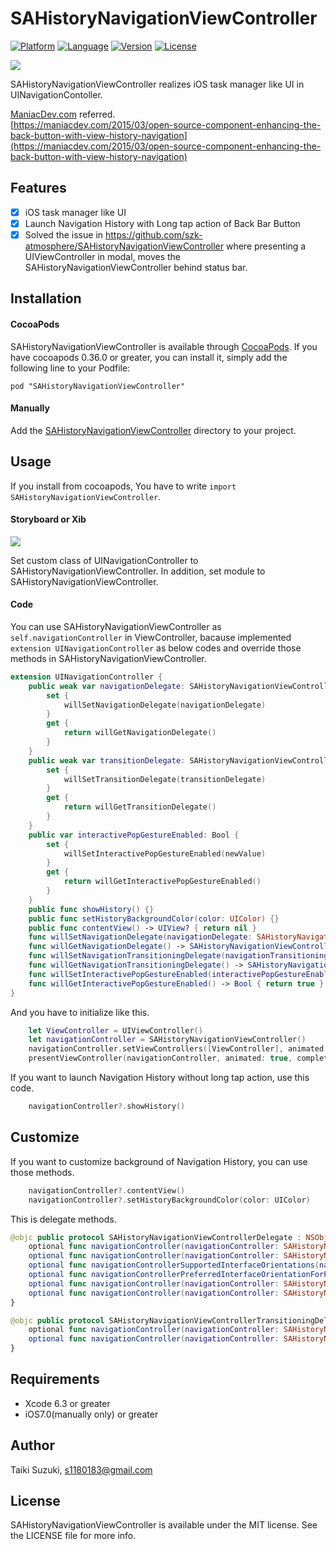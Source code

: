 # SAHistoryNavigationViewController

[![Platform](http://img.shields.io/badge/platform-ios-blue.svg?style=flat
)](https://developer.apple.com/iphone/index.action)
[![Language](http://img.shields.io/badge/language-swift-brightgreen.svg?style=flat
)](https://developer.apple.com/swift)
[![Version](https://img.shields.io/cocoapods/v/SAHistoryNavigationViewController.svg?style=flat)](http://cocoapods.org/pods/SAHistoryNavigationViewController)
[![License](https://img.shields.io/cocoapods/l/SAHistoryNavigationViewController.svg?style=flat)](http://cocoapods.org/pods/SAHistoryNavigationViewController)

![](./SampleImage/sample.gif)

SAHistoryNavigationViewController realizes iOS task manager like UI in UINavigationContoller.

[ManiacDev.com](https://maniacdev.com/) referred.  
[https://maniacdev.com/2015/03/open-source-component-enhancing-the-back-button-with-view-history-navigation](https://maniacdev.com/2015/03/open-source-component-enhancing-the-back-button-with-view-history-navigation)

## Features

- [x] iOS task manager like UI
- [x] Launch Navigation History with Long tap action of Back Bar Button
- [x] Solved the issue in https://github.com/szk-atmosphere/SAHistoryNavigationViewController where presenting a UIViewController in modal, moves the SAHistoryNavigationViewController behind status bar.

## Installation

#### CocoaPods

SAHistoryNavigationViewController is available through [CocoaPods](http://cocoapods.org). If you have cocoapods 0.36.0 or greater, you can install
it, simply add the following line to your Podfile:

    pod "SAHistoryNavigationViewController"

#### Manually

Add the [SAHistoryNavigationViewController](./SAHistoryNavigationViewController) directory to your project.

## Usage

If you install from cocoapods, You have to write `import SAHistoryNavigationViewController`.


#### Storyboard or Xib
![](./SampleImage/storyboard.png)

Set custom class of UINavigationController to SAHistoryNavigationViewController.
In addition, set module to SAHistoryNavigationViewController.

#### Code

You can use SAHistoryNavigationViewController as `self.navigationController` in ViewController, bacause implemented `extension UINavigationController` as below codes and override those methods in SAHistoryNavigationViewController.

```swift
extension UINavigationController {
    public weak var navigationDelegate: SAHistoryNavigationViewControllerDelegate? {
        set {
            willSetNavigationDelegate(navigationDelegate)
        }
        get {
            return willGetNavigationDelegate()
        }
    }
    public weak var transitionDelegate: SAHistoryNavigationViewControllerTransitionDelegate? {
        set {
            willSetTransitionDelegate(transitionDelegate)
        }
        get {
            return willGetTransitionDelegate()
        }
    }
    public var interactivePopGestureEnabled: Bool {
        set {
            willSetInteractivePopGestureEnabled(newValue)
        }
        get {
            return willGetInteractivePopGestureEnabled()
        }
    }
    public func showHistory() {}
    public func setHistoryBackgroundColor(color: UIColor) {}
    public func contentView() -> UIView? { return nil }
    func willSetNavigationDelegate(navigationDelegate: SAHistoryNavigationViewControllerDelegate?) {}
    func willGetNavigationDelegate() -> SAHistoryNavigationViewControllerDelegate? { return nil }
    func willSetNavigationTransitioningDelegate(navigationTransitioningDelegate: SAHistoryNavigationViewControllerTransitioningDelegate?) {}
    func willGetNavigationTransitioningDelegate() -> SAHistoryNavigationViewControllerTransitioningDelegate? { return nil }
    func willSetInteractivePopGestureEnabled(interactivePopGestureEnabled: Bool) {}
    func willGetInteractivePopGestureEnabled() -> Bool { return true }
}
```

And you have to initialize like this.


```swift
	let ViewController = UIViewController()
	let navigationController = SAHistoryNavigationViewController()
	navigationController.setViewControllers([ViewController], animated: true)
	presentViewController(navigationController, animated: true, completion: nil)
```

If you want to launch Navigation History without long tap action, use this code.

```swift
	navigationController?.showHistory()
```

## Customize

If you want to customize background of Navigation History, you can use those methods.

```swift
	navigationController?.contentView()
	navigationController?.setHistoryBackgroundColor(color: UIColor)
```

This is delegate methods.

```swift
@objc public protocol SAHistoryNavigationViewControllerDelegate : NSObjectProtocol {
    optional func navigationController(navigationController: SAHistoryNavigationViewController, willShowViewController viewController: UIViewController, animated: Bool)
    optional func navigationController(navigationController: SAHistoryNavigationViewController, didShowViewController viewController: UIViewController, animated: Bool)
    optional func navigationControllerSupportedInterfaceOrientations(navigationController: SAHistoryNavigationViewController) -> Int
    optional func navigationControllerPreferredInterfaceOrientationForPresentation(navigationController: SAHistoryNavigationViewController) -> UIInterfaceOrientation
    optional func navigationController(navigationController: SAHistoryNavigationViewController, willHandleEdgeSwipe gesture: UIScreenEdgePanGestureRecognizer)
    optional func navigationController(navigationController: SAHistoryNavigationViewController, didHandleEdgeSwipe gesture: UIScreenEdgePanGestureRecognizer)
}
```

```swift
@objc public protocol SAHistoryNavigationViewControllerTransitioningDelegate : NSObjectProtocol {
    optional func navigationController(navigationController: SAHistoryNavigationViewController, interactionControllerForAnimationController animationController: UIViewControllerAnimatedTransitioning) -> UIViewControllerInteractiveTransitioning?
    optional func navigationController(navigationController: SAHistoryNavigationViewController, animationControllerForOperation operation: UINavigationControllerOperation, fromViewController fromVC: UIViewController, toViewController toVC: UIViewController) -> UIViewControllerAnimatedTransitioning?
}
```

## Requirements

- Xcode 6.3 or greater
- iOS7.0(manually only) or greater

## Author

Taiki Suzuki, s1180183@gmail.com

## License

SAHistoryNavigationViewController is available under the MIT license. See the LICENSE file for more info.
